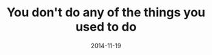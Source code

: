 ---
layout: base.njk
title : 'You don&#39;t do any of the things you used to do' 
view_title : 'You don&#39;t do any of the things you used to do' 
year : '2014' 
date : '2014-11-19' 
img_file : '/drawing/youdontdoanyofthethingsyouusedtodo.png' 
html_file : 'youdontdoanyofthethingsyouusedtodo' 
next_html : 'idontlikethissoup.html' 
year_order : '30' 
permalink : "title/{{html_file}}.html"
---